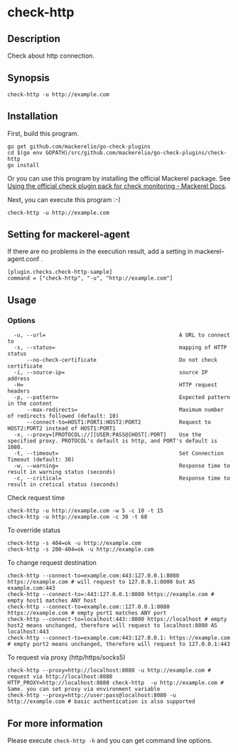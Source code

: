 # check-http

## Description

Check about http connection.

## Synopsis
```
check-http -u http://example.com
```

## Installation

First, build this program.

```
go get github.com/mackerelio/go-check-plugins
cd $(go env GOPATH)/src/github.com/mackerelio/go-check-plugins/check-http
go install
```

Or you can use this program by installing the official Mackerel package. See [Using the official check plugin pack for check monitoring - Mackerel Docs](https://mackerel.io/docs/entry/howto/mackerel-check-plugins).


Next, you can execute this program :-)

```
check-http -u http://example.com
```


## Setting for mackerel-agent

If there are no problems in the execution result, add a setting in mackerel-agent.conf .

```
[plugin.checks.check-http-sample]
command = ["check-http", "-u", "http://example.com"]
```

## Usage
### Options

```
  -u, --url=                                          A URL to connect to
  -s, --status=                                       mapping of HTTP status
      --no-check-certificate                          Do not check certificate
  -i, --source-ip=                                    source IP address
  -H=                                                 HTTP request headers
  -p, --pattern=                                      Expected pattern in the content
      --max-redirects=                                Maximum number of redirects followed (default: 10)
      --connect-to=HOST1:PORT1:HOST2:PORT2            Request to HOST2:PORT2 instead of HOST1:PORT1
  -x, --proxy=[PROTOCOL://][USER:PASS@]HOST[:PORT]    Use the specified proxy. PROTOCOL's default is http, and PORT's default is 1080.
  -t, --timeout=                                      Set Connection Timeout (default: 30)
  -w, --warning=                                      Response time to result in warning status (seconds)
  -c, --critical=                                     Response time to result in cretical status (seconds)
```

Check request time

```shell
check-http -u http://example.com -w 5 -c 10 -t 15
check-http -u http://example.com -c 30 -t 60
```

To override status
```shell
check-http -s 404=ok -u http://example.com
check-http -s 200-404=ok -u http://example.com
```

To change request destination
```shell
check-http --connect-to=example.com:443:127.0.0.1:8080 https://example.com # will request to 127.0.0.1:8000 but AS example.com:443
check-http --connect-to=:443:127.0.0.1:8080 https://example.com # empty host1 matches ANY host
check-http --connect-to=example.com::127.0.0.1:8080 https://example.com # empty port1 matches ANY port
check-http --connect-to=localhost:443::8080 https://localhost # empty host2 means unchanged, therefore will request to localhost:8080 AS localhost:443
check-http --connect-to=example.com:443:127.0.0.1: https://example.com # empty port2 means unchanged, therefore will request to 127.0.0.1:443
```

To request via proxy (http/https/socks5)
```shell
check-http --proxy=http://localhost:8080 -u http://example.com # request via http://localhost:8080
HTTP_PROXY=http://localhost:8080 check-http  -u http://example.com # Same. you can set proxy via environment variable
check-http --proxy=http://user:pass@localhost:8080 -u http://example.com # basic authentication is also supported
```
## For more information

Please execute `check-http -h` and you can get command line options.
